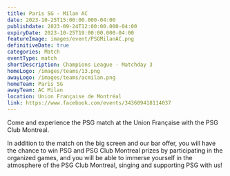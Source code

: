 ```yaml
---
title: Paris SG - Milan AC
date: 2023-10-25T15:00:00.000-04:00
publishdate: 2023-09-24T12:00:00.000-04:00
expiryDate: 2023-10-25T19:00:00.000-04:00
featureImage: images/event/PSGMilanAC.png
definitiveDate: true
categories: Match
eventType: match
shortDescription: Champions League - Matchday 3
homeLogo: /images/teams/13.png
awayLogo: /images/teams/acmilan.png
homeTeam: Paris SG
awayTeam: AC Milan
location: Union Française de Montréal
link: https://www.facebook.com/events/343609418114037
---
```


Come and experience the PSG match at the Union Française with the PSG Club Montreal.

In addition to the match on the big screen and our bar offer, you will have the chance to win PSG and PSG Club Montreal prizes by participating in the organized games, and you will be able to immerse yourself in the atmosphere of the PSG Club Montreal, singing and supporting PSG with us!
